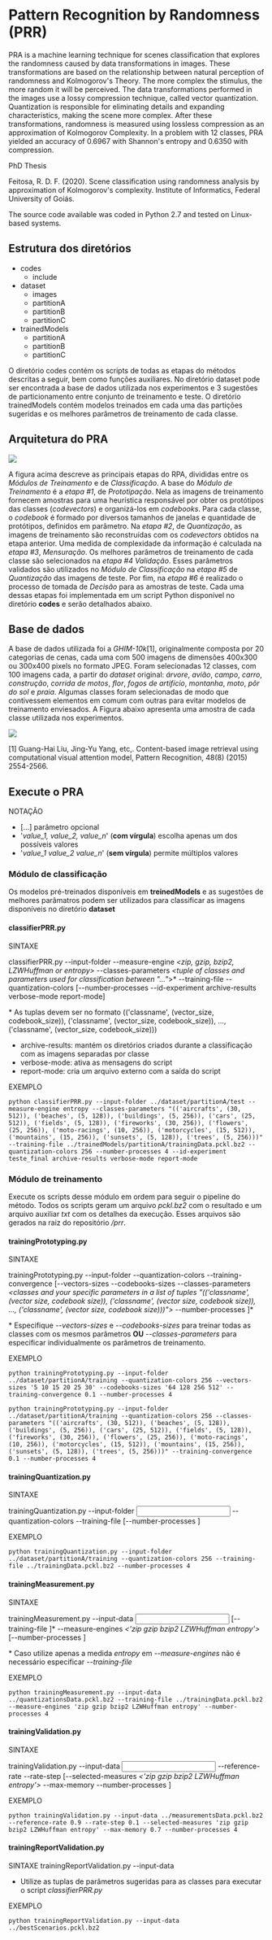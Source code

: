# Pattern Recognition by Randomness (PRR)
PRA is a machine learning technique for scenes classification that explores the randomness caused by data transformations in images. These transformations are based on the relationship between natural perception of randomness and Kolmogorov's Theory. The more complex the stimulus, the more random it will be perceived. The data transformations performed in the images use a lossy compression technique, called vector quantization. Quantization is responsible for eliminating details and expanding characteristics, making the scene more complex. After these transformations, randomness is measured using lossless compression as an approximation of Kolmogorov Complexity. In a problem with 12 classes, PRA yielded an accuracy of 0.6967 with Shannon's entropy and 0.6350 with compression.

PhD Thesis

Feitosa, R. D. F. (2020). Scene classification using randomness analysis by approximation of Kolmogorov's complexity. Institute of Informatics, Federal University of Goiás.

The source code available was coded in Python 2.7 and tested on Linux-based systems.

## Estrutura dos diretórios
- codes
  - include
- dataset
   - images
   - partitionA
   - partitionB
   - partitionC
- trainedModels
   - partitionA
   - partitionB
   - partitionC
   
O diretório codes contém os scripts de todas as etapas do métodos descritas a seguir, bem como funções auxiliares. No diretório dataset pode ser encontrada a base de dados utilizada nos experimentos e 3 sugestões de particionamento entre conjunto de treinamento e teste. O diretório trainedModels contém modelos treinados em cada uma das partições sugeridas e os melhores parâmetros de treinamento de cada classe.

## Arquitetura do PRA
![](https://github.com/rdffeitosa/prr/blob/master/prr.png)

A figura acima descreve as principais etapas do RPA, divididas entre os *Módulos de Treinamento* e de *Classificação*. A base do *Módulo de Treinamento* é a *etapa #1*, de *Prototipação*. Nela as imagens de treinamento fornecem amostras para uma heurística responsável por obter os protótipos das classes (*codevectors*) e organizá-los em *codebooks*. Para cada classe, o *codebook* é formado por diversos tamanhos de janelas e quantidade de protótipos, definidos em parâmetro. Na *etapa #2*, de *Quantização*, as imagens de treinamento são reconstruídas com os *codevectors* obtidos na etapa anterior. Uma medida de complexidade da informação é calculada na *etapa #3*, *Mensuração*. Os melhores parâmetros de treinamento de cada classe são selecionados na *etapa #4* *Validação*. Esses parâmetros validados são utilizados no *Módulo de Classificação* na *etapa #5* de *Quantização* das imagens de teste. Por fim, na *etapa #6* é realizado o processo de tomada de *Decisão* para as amostras de teste. Cada uma dessas etapas foi implementada em um script Python disponível no diretório **codes** e serão detalhados abaixo.

## Base de dados
A base de dados utilizada foi a *GHIM-10k*[1], originalmente composta por 20 categorias de cenas, cada uma com 500 imagens de dimensões 400x300 ou 300x400 pixels no formato JPEG. Foram selecionadas 12 classes, com 100 imagens cada, a partir do *dataset* original: *árvore*, *avião*, *campo*, *carro*, *construção*, *corrida de motos*, *flor*, *fogos de artifício*, *montanha*, *moto*, *pôr do sol* e *praia*.  Algumas classes foram selecionadas de modo que contivessem elementos em comum com outras para evitar modelos de treinamento enviesados. A Figura abaixo apresenta uma amostra de cada classe utilizada nos experimentos.

![](https://github.com/rdffeitosa/prr/blob/master/dataset/dataset.png)

[1] Guang-Hai Liu, Jing-Yu Yang, etc,.  Content-based image retrieval using computational visual attention model, Pattern Recognition, 48(8) (2015) 2554-2566.

## Execute o PRA

NOTAÇÃO
- [...] parâmetro opcional
- '*value_1, value_2, value_n*' (**com vírgula**) escolha apenas um dos possíveis valores
- '*value_1 value_2 value_n*' (**sem vírgula**) permite múltiplos valores

### Módulo de classificação
Os modelos pré-treinados disponíveis em **treinedModels** e as sugestões de melhores parâmatros podem ser utilizados para classificar as imagens disponíveis no diretório **dataset**

#### classifierPRR.py
SINTAXE

classifierPRR.py --input-folder *<folder path with images for classification>* --measure-engine *<zip, gzip, bzip2, LZWHuffman or entropy>* --classes-parameters *<tuple of classes and parameters used for classification between "..."*>* --training-file *<training data file>* --quantization-colors *<number of colors>* [--number-processes *<number of parallel processes>* --id-experiment *<identification of experiments>* archive-results verbose-mode report-mode]

\* As tuplas devem ser no formato (('classname', (vector_size, codebook_size)), ('classname', (vector_size, codebook_size)), ..., ('classname', (vector_size, codebook_size)))

- archive-results: mantém os diretórios criados durante a classificação com as imagens separadas por classe
- verbose-mode: ativa as mensagens do script
- report-mode: cria um arquivo externo com a saída do script

EXEMPLO

```
python classifierPRR.py --input-folder ../dataset/partitionA/test --measure-engine entropy --classes-parameters "(('aircrafts', (30, 512)), ('beaches', (5, 128)), ('buildings', (5, 256)), ('cars', (25, 512)), ('fields', (5, 128)), ('fireworks', (30, 256)), ('flowers', (25, 256)), ('moto-racings', (10, 256)), ('motorcycles', (15, 512)), ('mountains', (15, 256)), ('sunsets', (5, 128)), ('trees', (5, 256)))" --training-file ../trainedModels/partitionA/trainingData.pckl.bz2 --quantization-colors 256 --number-processes 4 --id-experiment teste_final archive-results verbose-mode report-mode
```

### Módulo de treinamento

Execute os scripts desse módulo em ordem para seguir o pipeline do método. Todos os scripts geram um arquivo *pckl.bz2* com o resultado e um arquivo auxiliar *txt* com os detalhes da execução. Esses arquivos são gerados na raiz do repositório  */prr*.

#### trainingPrototyping.py
SINTAXE

trainingPrototyping.py --input-folder *<folder path with images for training>* --quantization-colors *<number of colors>* --training-convergence *<convergence value>* [--vectors-sizes *<vectors sizes>* --codebooks-sizes *<number of symbols>* --classes-parameters *<classes and your specific parameters in a list of tuples "(('classname', (vector size, codebook size)), ('classname', (vector size, codebook size)), ..., ('classname', (vector size, codebook size)))">* --number-processes *<number of parallel processes>*]*
  
\* Especifique *--vectors-sizes* e *--codebooks-sizes* para treinar todas as classes com os mesmos parâmetros **OU** *--classes-parameters* para especificar individualmente os parâmetros de treinamento.

EXEMPLO

```
python trainingPrototyping.py --input-folder ../dataset/partitionA/training --quantization-colors 256 --vectors-sizes '5 10 15 20 25 30' --codebooks-sizes '64 128 256 512' --training-convergence 0.1 --number-processes 4
```
```
python trainingPrototyping.py --input-folder ../dataset/partitionA/training --quantization-colors 256 --classes-parameters "(('aircrafts', (30, 512)), ('beaches', (5, 128)), ('buildings', (5, 256)), ('cars', (25, 512)), ('fields', (5, 128)), ('fireworks', (30, 256)), ('flowers', (25, 256)), ('moto-racings', (10, 256)), ('motorcycles', (15, 512)), ('mountains', (15, 256)), ('sunsets', (5, 128)), ('trees', (5, 256)))" --training-convergence 0.1 --number-processes 4
```

#### trainingQuantization.py
SINTAXE

trainingQuantization.py --input-folder *<input folder with images for quantization>* --quantization-colors *<number of colors>* --training-file *<training data file>* [--number-processes *<number of parallel processes>*]

EXEMPLO

```
python trainingQuantization.py --input-folder ../dataset/partitionA/training --quantization-colors 256 --training-file ../trainingData.pckl.bz2 --number-processes 4
```

#### trainingMeasurement.py
SINTAXE

trainingMeasurement.py --input-data *<input with quantizations data file>* [--training-file *<training data file>*]* --measure-engines *<'zip gzip bzip2 LZWHuffman entropy'>* [--number-processes *<number of parallel processes>*]
  
\* Caso utilize apenas a medida *entropy* em *--measure-engines* não é necessário especificar *--training-file*

EXEMPLO

```
python trainingMeasurement.py --input-data ../quantizationsData.pckl.bz2 --training-file ../trainingData.pckl.bz2 --measure-engines 'zip gzip bzip2 LZWHuffman entropy' --number-processes 4
```

#### trainingValidation.py
SINTAXE

trainingValidation.py --input-data *<input measures data file>* --reference-rate *<minimum accuracy desired>* --rate-step *<step of decreasing of the reference rate for scrap round>* [--selected-measures *<'zip gzip bzip2 LZWHuffman entropy'>* --max-memory *<maximum amount of memory to be used>* --number-processes *<number of parallel processes>*]

EXEMPLO

```
python trainingValidation.py --input-data ../measurementsData.pckl.bz2 --reference-rate 0.9 --rate-step 0.1 --selected-measures 'zip gzip bzip2 LZWHuffman entropy' --max-memory 0.7 --number-processes 4
```

#### trainingReportValidation.py

SINTAXE
trainingReportValidation.py --input-data *<file with best scenarios>*
  
* Utilize as tuplas de parâmetros sugeridas para as classes para executar o script *classifierPRR.py*

EXEMPLO

```
python trainingReportValidation.py --input-data ../bestScenarios.pckl.bz2
```
